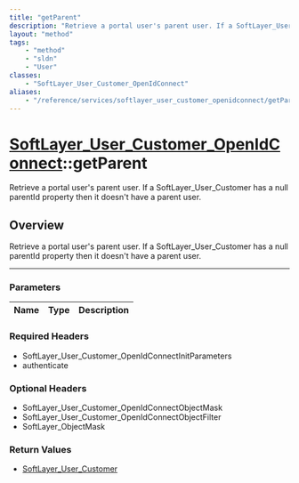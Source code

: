 ```yaml
---
title: "getParent"
description: "Retrieve a portal user's parent user. If a SoftLayer_User_Customer has a null parentId property then it doesn't have a p... "
layout: "method"
tags:
    - "method"
    - "sldn"
    - "User"
classes:
    - "SoftLayer_User_Customer_OpenIdConnect"
aliases:
    - "/reference/services/softlayer_user_customer_openidconnect/getParent"
---
```

# [SoftLayer_User_Customer_OpenIdConnect](/reference/services/SoftLayer_User_Customer_OpenIdConnect)::getParent

Retrieve a portal user's parent user. If a SoftLayer_User_Customer has a null parentId property then it doesn't have a parent user.


## Overview 
Retrieve a portal user's parent user. If a SoftLayer_User_Customer has a null parentId property then it doesn't have a parent user.

-----

### Parameters 
|Name | Type | Description |
| --- | --- | --- |


### Required Headers
* SoftLayer_User_Customer_OpenIdConnectInitParameters
* authenticate


### Optional Headers
* SoftLayer_User_Customer_OpenIdConnectObjectMask
* SoftLayer_User_Customer_OpenIdConnectObjectFilter
* SoftLayer_ObjectMask

### Return Values
* <a href='/reference/datatypes/SoftLayer_User_Customer'>SoftLayer_User_Customer </a>




